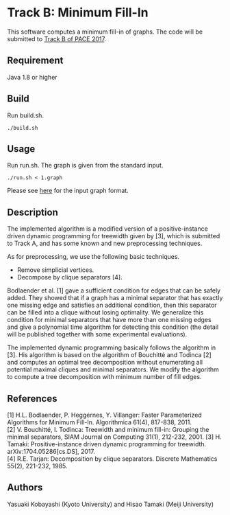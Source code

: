 Track B: Minimum Fill-In
====

This software computes a minimum fill-in of graphs.
The code will be submitted to [Track B of PACE 2017](https://pacechallenge.wordpress.com/pace-2017/track-b-minimum-fill-in/).


## Requirement
Java 1.8 or higher

## Build
Run build.sh.
```
./build.sh
```

## Usage
Run run.sh. The graph is given from the standard input.
```
./run.sh < 1.graph
```
Please see [here](https://pacechallenge.wordpress.com/pace-2017/track-b-minimum-fill-in/) for the input graph format.

## Description
The implemented algorithm is a modified version of a positive-instance driven dynamic programming for treewidth given by [3], which is submitted to Track A, and has some known and new preprocessing techniques.

As for preprocessing, we use the following basic techniques.
- Remove simplicial vertices.
- Decompose by clique separators [4].

Bodlaender et al. [1] gave a sufficient condition for edges that can be safely added. They showed that if a graph has a minimal separator that has exactly one missing edge and satisfies an additional condition, then this separator can be filled into a clique without losing optimality. We generalize this condition for minimal separators that have more than one missing edges and give a polynomial time algorithm for detecting this condition (the detail will be published together with some experimental evaluations).

The implemented dynamic programming basically follows the algorithm in [3]. His algorithm is based on the algorithm of Bouchitté and Todinca [2] and computes an optimal tree decomposition without enumerating all potential maximal cliques and minimal separators. We modify the algorithm to compute a tree decomposition with minimum number of fill edges.

## References
[1] H.L. Bodlaender, P. Heggernes, Y. Villanger: Faster Parameterized Algorithms for Minimum Fill-In.
Algorithmica 61(4), 817-838, 2011.  
[2] V. Bouchitté, I. Todinca: Treewidth and minimum fill-in: Grouping the minimal separators, SIAM Journal on Computing 31(1), 212-232, 2001.
[3] H. Tamaki: Prositive-instance driven dynamic programming for treewidth. arXiv:1704.05286[cs.DS], 2017.  
[4] R.E. Tarjan: Decomposition by clique separators. Discrete Mathematics 55(2), 221-232, 1985.

## Authors
Yasuaki Kobayashi (Kyoto University) and Hisao Tamaki (Meiji University)
